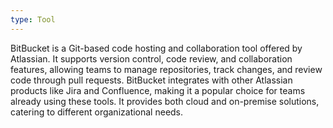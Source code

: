 ```yaml
---
type: Tool
---
```


BitBucket is a Git-based code hosting and collaboration tool offered by Atlassian. It supports version control, code review, and collaboration features, allowing teams to manage repositories, track changes, and review code through pull requests. BitBucket integrates with other Atlassian products like Jira and Confluence, making it a popular choice for teams already using these tools. It provides both cloud and on-premise solutions, catering to different organizational needs.